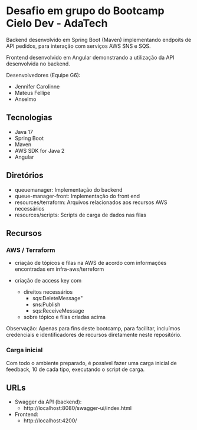 # Desafio em grupo do Bootcamp Cielo Dev - AdaTech

Backend desenvolvido em Spring Boot (Maven) implementando
endpoits de API pedidos, para interação com serviços AWS
SNS e SQS.

Frontend desenvolvido em Angular demonstrando a utilização
da API desenvolvida no backend. 

Desenvolvedores (Equipe G6):
- Jennifer Carolinne
- Mateus Fellipe
- Anselmo

## Tecnologias

- Java 17
- Spring Boot
- Maven
- AWS SDK for Java 2
- Angular

## Diretórios

- queuemanager: Implementação do backend
- queue-manager-front:  Implementação do front end
- resources/terraform: Arquivos relacionados aos recursos AWS necessários
- resources/scripts: Scripts de carga de dados nas filas

## Recursos

### AWS / Terraform

- criação de tópicos e filas na AWS de acordo com informações
  encontradas em infra-aws/terreform

- criação de access key com
  - direitos necessários
    - sqs:DeleteMessage"
    - sns:Publish
    - sqs:ReceiveMessage
  - sobre tópico e filas criadas acima

Observação: Apenas para fins deste bootcamp, para facilitar,
incluímos credenciais e identificadores de recursos 
diretamente neste repositório.

### Carga inicial

Com todo o ambiente preparado, é possível fazer uma carga
inicial de feedback, 10 de cada tipo, executando o script de
carga. 

## URLs

- Swagger da API (backend):
  - http://localhost:8080/swagger-ui/index.html
- Frontend:
  - http://localhost:4200/
